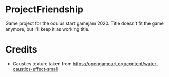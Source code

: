 # ProjectFriendship
Game project for the oculus start gamejam 2020. Title doesn't fit the game anymore, but I'll keep it as working title.

# Credits
* Caustics texture taken from https://opengameart.org/content/water-caustics-effect-small